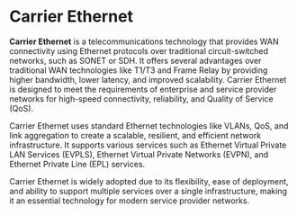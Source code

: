 # Carrier Ethernet

**Carrier Ethernet** is a telecommunications technology that provides WAN connectivity using Ethernet protocols over traditional circuit-switched networks, such as SONET or SDH. It offers several advantages over traditional WAN technologies like T1/T3 and Frame Relay by providing higher bandwidth, lower latency, and improved scalability. Carrier Ethernet is designed to meet the requirements of enterprise and service provider networks for high-speed connectivity, reliability, and Quality of Service (QoS).

Carrier Ethernet uses standard Ethernet technologies like VLANs, QoS, and link aggregation to create a scalable, resilient, and efficient network infrastructure. It supports various services such as Ethernet Virtual Private LAN Services (EVPLS), Ethernet Virtual Private Networks (EVPN), and Ethernet Private Line (EPL) services.

Carrier Ethernet is widely adopted due to its flexibility, ease of deployment, and ability to support multiple services over a single infrastructure, making it an essential technology for modern service provider networks.